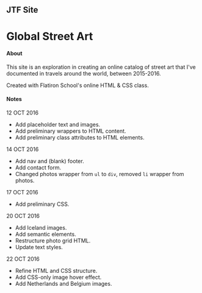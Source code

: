 JTF Site
---

# Global Street Art

#### About

This site is an exploration in creating an online catalog of street art that I've documented in travels around the world, between 2015-2016.

Created with Flatiron School's online HTML & CSS class.

#### Notes

12 OCT 2016
* Add placeholder text and images.
* Add preliminary wrappers to HTML content.
* Add preliminary class attributes to HTML elements.

14 OCT 2016
* Add nav and (blank) footer.
* Add contact form.
* Changed photos wrapper from `ul` to `div`, removed `li` wrapper from photos.

17 OCT 2016
* Add preliminary CSS.

20 OCT 2016
* Add Iceland images.
* Add semantic elements.
* Restructure photo grid HTML.
* Update text styles.

22 OCT 2016
* Refine HTML and CSS structure.
* Add CSS-only image hover effect.
* Add Netherlands and Belgium images.
